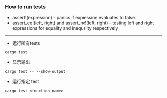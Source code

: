 ### How to run tests

* assert!(expression) - panics if expression evaluates to false.
* assert_eq!(left, right) and assert_ne!(left, right) - testing left and right expressions for equality and inequality respectively

---
* 运行所有tests
```
cargo test
```

* 显示输出
```
cargo test -- --show-output
```

* 运行指定 test
```
cargo test <function_name>
```
